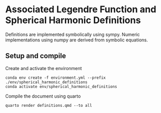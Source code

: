 # Associated Legendre Function and Spherical Harmonic Definitions

Definitions are implemented symbolically using sympy.
Numeric implementations using numpy are derived from symbolic equations.

## Setup and compile

Create and activate the environment

```shell
conda env create -f environment.yml --prefix ./env/spherical_harmonic_definitions
conda activate env/spherical_harmonic_definitions
```

Compile the document using quarto

```shell
quarto render definitions.qmd --to all
```
